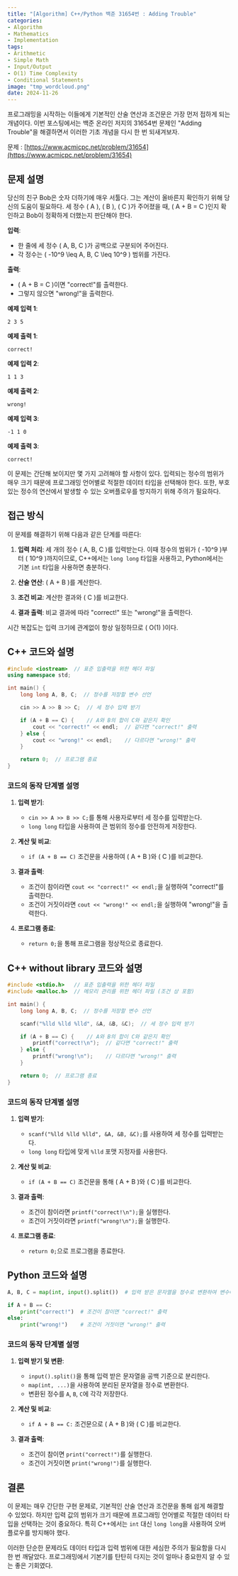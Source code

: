 ```yaml
---
title: "[Algorithm] C++/Python 백준 31654번 : Adding Trouble"
categories:
- Algorithm
- Mathematics
- Implementation
tags:
- Arithmetic
- Simple Math
- Input/Output
- O(1) Time Complexity
- Conditional Statements
image: "tmp_wordcloud.png"
date: 2024-11-26
---
```


프로그래밍을 시작하는 이들에게 기본적인 산술 연산과 조건문은 가장 먼저 접하게 되는 개념이다. 이번 포스팅에서는 백준 온라인 저지의 31654번 문제인 "Adding Trouble"을 해결하면서 이러한 기초 개념을 다시 한 번 되새겨보자.

문제 : [https://www.acmicpc.net/problem/31654](https://www.acmicpc.net/problem/31654)

## 문제 설명

당신의 친구 Bob은 숫자 더하기에 매우 서툴다. 그는 계산이 올바른지 확인하기 위해 당신의 도움이 필요하다. 세 정수 \( A \), \( B \), \( C \)가 주어졌을 때, \( A + B = C \)인지 확인하고 Bob이 정확하게 더했는지 판단해야 한다.

**입력**:

- 한 줄에 세 정수 \( A, B, C \)가 공백으로 구분되어 주어진다.
- 각 정수는 \( -10^9 \leq A, B, C \leq 10^9 \) 범위를 가진다.

**출력**:

- \( A + B = C \)이면 "correct!"를 출력한다.
- 그렇지 않으면 "wrong!"을 출력한다.

**예제 입력 1**:
```
2 3 5
```
**예제 출력 1**:
```
correct!
```

**예제 입력 2**:
```
1 1 3
```
**예제 출력 2**:
```
wrong!
```

**예제 입력 3**:
```
-1 1 0
```
**예제 출력 3**:
```
correct!
```

이 문제는 간단해 보이지만 몇 가지 고려해야 할 사항이 있다. 입력되는 정수의 범위가 매우 크기 때문에 프로그래밍 언어별로 적절한 데이터 타입을 선택해야 한다. 또한, 부호 있는 정수의 연산에서 발생할 수 있는 오버플로우를 방지하기 위해 주의가 필요하다.

## 접근 방식

이 문제를 해결하기 위해 다음과 같은 단계를 따른다:

1. **입력 처리**: 세 개의 정수 \( A, B, C \)를 입력받는다. 이때 정수의 범위가 \( -10^9 \)부터 \( 10^9 \)까지이므로, C++에서는 `long long` 타입을 사용하고, Python에서는 기본 `int` 타입을 사용하면 충분하다.

2. **산술 연산**: \( A + B \)를 계산한다.

3. **조건 비교**: 계산한 결과와 \( C \)를 비교한다.

4. **결과 출력**: 비교 결과에 따라 "correct!" 또는 "wrong!"을 출력한다.

시간 복잡도는 입력 크기에 관계없이 항상 일정하므로 \( O(1) \)이다.

## C++ 코드와 설명

```cpp
#include <iostream>  // 표준 입출력을 위한 헤더 파일
using namespace std;

int main() {
    long long A, B, C;  // 정수를 저장할 변수 선언

    cin >> A >> B >> C;  // 세 정수 입력 받기

    if (A + B == C) {    // A와 B의 합이 C와 같은지 확인
        cout << "correct!" << endl;  // 같다면 "correct!" 출력
    } else {
        cout << "wrong!" << endl;    // 다르다면 "wrong!" 출력
    }

    return 0;  // 프로그램 종료
}
```

### 코드의 동작 단계별 설명

1. **입력 받기**:

   - `cin >> A >> B >> C;`를 통해 사용자로부터 세 정수를 입력받는다.
   - `long long` 타입을 사용하여 큰 범위의 정수를 안전하게 저장한다.

2. **계산 및 비교**:

   - `if (A + B == C)` 조건문을 사용하여 \( A + B \)와 \( C \)를 비교한다.

3. **결과 출력**:

   - 조건이 참이라면 `cout << "correct!" << endl;`을 실행하여 "correct!"를 출력한다.
   - 조건이 거짓이라면 `cout << "wrong!" << endl;`을 실행하여 "wrong!"을 출력한다.

4. **프로그램 종료**:

   - `return 0;`을 통해 프로그램을 정상적으로 종료한다.

## C++ without library 코드와 설명

```cpp
#include <stdio.h>   // 표준 입출력을 위한 헤더 파일
#include <malloc.h>  // 메모리 관리를 위한 헤더 파일 (조건 상 포함)

int main() {
    long long A, B, C;  // 정수를 저장할 변수 선언

    scanf("%lld %lld %lld", &A, &B, &C);  // 세 정수 입력 받기

    if (A + B == C) {    // A와 B의 합이 C와 같은지 확인
        printf("correct!\n");  // 같다면 "correct!" 출력
    } else {
        printf("wrong!\n");    // 다르다면 "wrong!" 출력
    }

    return 0;  // 프로그램 종료
}
```

### 코드의 동작 단계별 설명

1. **입력 받기**:

   - `scanf("%lld %lld %lld", &A, &B, &C);`를 사용하여 세 정수를 입력받는다.
   - `long long` 타입에 맞게 `%lld` 포맷 지정자를 사용한다.

2. **계산 및 비교**:

   - `if (A + B == C)` 조건문을 통해 \( A + B \)와 \( C \)를 비교한다.

3. **결과 출력**:

   - 조건이 참이라면 `printf("correct!\n");`을 실행한다.
   - 조건이 거짓이라면 `printf("wrong!\n");`을 실행한다.

4. **프로그램 종료**:

   - `return 0;`으로 프로그램을 종료한다.

## Python 코드와 설명

```python
A, B, C = map(int, input().split())  # 입력 받은 문자열을 정수로 변환하여 변수에 저장

if A + B == C:
    print("correct!")  # 조건이 참이면 "correct!" 출력
else:
    print("wrong!")    # 조건이 거짓이면 "wrong!" 출력
```

### 코드의 동작 단계별 설명

1. **입력 받기 및 변환**:

   - `input().split()`을 통해 입력 받은 문자열을 공백 기준으로 분리한다.
   - `map(int, ...)`을 사용하여 분리된 문자열을 정수로 변환한다.
   - 변환된 정수를 `A`, `B`, `C`에 각각 저장한다.

2. **계산 및 비교**:

   - `if A + B == C:` 조건문으로 \( A + B \)와 \( C \)를 비교한다.

3. **결과 출력**:

   - 조건이 참이면 `print("correct!")`를 실행한다.
   - 조건이 거짓이면 `print("wrong!")`를 실행한다.

## 결론

이 문제는 매우 간단한 구현 문제로, 기본적인 산술 연산과 조건문을 통해 쉽게 해결할 수 있었다. 하지만 입력 값의 범위가 크기 때문에 프로그래밍 언어별로 적절한 데이터 타입을 선택하는 것이 중요하다. 특히 C++에서는 `int` 대신 `long long`을 사용하여 오버플로우를 방지해야 했다.

이러한 단순한 문제라도 데이터 타입과 입력 범위에 대한 세심한 주의가 필요함을 다시 한 번 깨달았다. 프로그래밍에서 기본기를 탄탄히 다지는 것이 얼마나 중요한지 알 수 있는 좋은 기회였다.